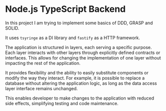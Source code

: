 # Node.js TypeScript Backend

In this project I am trying to implement some basics of DDD, GRASP and SOLID.

It uses `tsyringe` as a DI library and `fastify` as a HTTP framework.

The application is structured in layers, each serving a specific purpose. Each layer interacts with other layers through explicitly defined contracts or interfaces. This allows for changing the implementation of one layer without impacting the rest of the application.

It provides flexibility and the ability to easily substitute components or modify the way they interact. For example, it is possible to replace a database without altering the application logic, as long as the data access layer interface remains unchanged.

This enables developer to make changes to the application with reduced side effects, simplifying testing and code maintenance.
